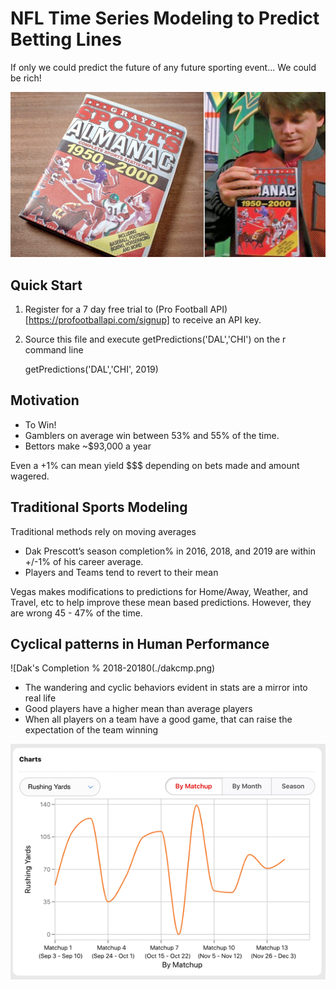 # NFL Time Series Modeling to Predict Betting Lines

If only we could predict the future of any future sporting event... We could be rich!

![Greys Sports Almanac](./almanac.jpg)

## Quick Start

1. Register for a 7 day free trial to (Pro Football API)[https://profootballapi.com/signup] to receive an API key.
2. Source this file and execute getPredictions('DAL','CHI') on the r command line

    getPredictions('DAL','CHI', 2019)


## Motivation

- To Win!
- Gamblers on average win between 53% and 55% of the time.
- Bettors make ~$93,000 a year

Even a +1%  can mean yield $$$ depending on bets made and amount wagered.  


## Traditional Sports Modeling

Traditional methods rely on moving averages

- Dak Prescott’s season completion% in 2016, 2018, and 2019 are within +/-1% of his career average.
- Players and Teams tend to revert to their mean

Vegas makes modifications to predictions for Home/Away, Weather, and Travel, etc to help improve these mean based predictions.  However, they are wrong 45 - 47% of the time.

## Cyclical patterns in Human Performance

![Dak's Completion % 2018-20180(./dakcmp.png)

- The wandering and cyclic behaviors evident in stats are a mirror into real life
- Good players have a higher mean than average players
- When all players on a team have a good game, that can raise the expectation of the team winning

![Zeke's Rushing Yards in 2019](./Zeke_rypg.png)


